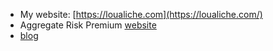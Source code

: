 + My website: [https://loualiche.com](https://loualiche.com/)
+ Aggregate Risk Premium [website](https://eloualiche.github.io/RiskPremium/)
+ [blog](https://www.loualiche.com/blog/)



